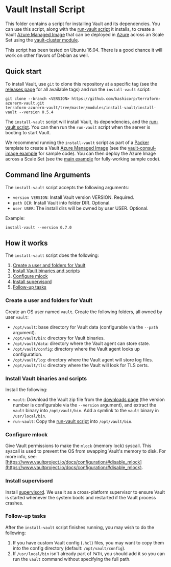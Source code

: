 # Vault Install Script

This folder contains a script for installing Vault and its dependencies. You can use this script, along with the [run-vault script](./modules/run-vault) it installs, to create a Vault [Azure Managed Image](https://docs.microsoft.com/en-us/azure/virtual-machines/linux/build-image-with-packer) that can be deployed in [Azure](https://azure.microsoft.com/) across an Scale Set using the [vault-cluster module](./modules/vault-cluster).

This script has been tested on Ubuntu 16.04. There is a good chance it will work on other flavors of Debian as well.

## Quick start

To install Vault, use `git` to clone this repository at a specific tag (see the [releases page](../../../../releases) for all available tags) and run the `install-vault` script:

```shell
git clone --branch <VERSION> https://github.com/hashicorp/terraform-azurerm-vault.git
terraform-azurerm-vault/tree/master/modules/install-vault/install-vault --version 0.5.4
```

The `install-vault` script will install Vault, its dependencies, and the [run-vault script](./modules/run-vault).
You can then run the `run-vault` script when the server is booting to start Vault.

We recommend running the `install-vault` script as part of a [Packer](https://www.packer.io/) template to create a
Vault [Azure Managed Image](https://docs.microsoft.com/en-us/azure/virtual-machines/linux/build-image-with-packer) (see the [vault-consul-image example](./examples/vault-consul-image) for sample code). You can then deploy the Azure Image across a Scale Set (see the [main example](./MAIN.md) for fully-working sample code).

## Command line Arguments

The `install-vault` script accepts the following arguments:

* `version VERSION`: Install Vault version VERSION. Required.
* `path DIR`: Install Vault into folder DIR. Optional.
* `user USER`: The install dirs will be owned by user USER. Optional.

Example:

```shell
install-vault --version 0.7.0
```

## How it works

The `install-vault` script does the following:

1. [Create a user and folders for Vault](#create-a-user-and-folders-for-vault)
1. [Install Vault binaries and scripts](#install-vault-binaries-and-scripts)
1. [Configure mlock](#configure-mlock)
1. [Install supervisord](#install-supervisord)
1. [Follow-up tasks](#follow-up-tasks)

### Create a user and folders for Vault

Create an OS user named `vault`. Create the following folders, all owned by user `vault`:

* `/opt/vault`: base directory for Vault data (configurable via the `--path` argument).
* `/opt/vault/bin`: directory for Vault binaries.
* `/opt/vault/data`: directory where the Vault agent can store state.
* `/opt/vault/config`: directory where the Vault agent looks up configuration.
* `/opt/vault/log`: directory where the Vault agent will store log files.
* `/opt/vault/tls`: directory where the Vault will look for TLS certs.

### Install Vault binaries and scripts

Install the following:

* `vault`: Download the Vault zip file from the [downloads page](https://www.vaultproject.io/downloads.html) (the version number is configurable via the `--version` argument), and extract the `vault` binary into `/opt/vault/bin`. Add a symlink to the `vault` binary in `/usr/local/bin`.
* `run-vault`: Copy the [run-vault script](./modules/run-vault) into `/opt/vault/bin`.

### Configure mlock

Give Vault permissions to make the `mlock` (memory lock) syscall. This syscall is used to prevent the OS from swapping
Vault's memory to disk. For more info, see: [https://www.vaultproject.io/docs/configuration/#disable_mlock](https://www.vaultproject.io/docs/configuration/#disable_mlock).

### Install supervisord

Install [supervisord](http://supervisord.org/). We use it as a cross-platform supervisor to ensure Vault is started
whenever the system boots and restarted if the Vault process crashes.

### Follow-up tasks

After the `install-vault` script finishes running, you may wish to do the following:

1. If you have custom Vault config (`.hcl`) files, you may want to copy them into the config directory (default: `/opt/vault/config`).
1. If `/usr/local/bin` isn't already part of `PATH`, you should add it so you can run the `vault` command without specifying the full path.
